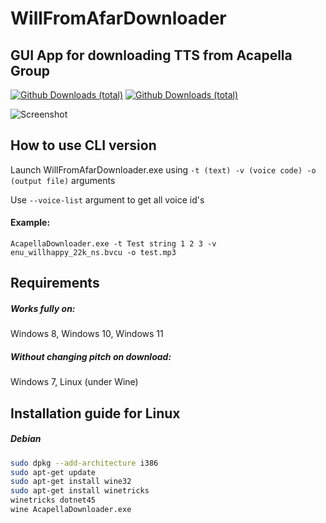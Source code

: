 # WillFromAfarDownloader
## GUI App for downloading TTS from Acapella Group
[![Github Downloads (total)](https://img.shields.io/github/downloads/weespin/WillFromAfarDownloader/total.svg)](https://github.com/weespin/WillFromAfarDownloader) [![Github Downloads (total)](https://ci.appveyor.com/api/projects/status/github/weespin/WillFromAfarDownloader?branch=master&svg=true)](https://ci.appveyor.com/project/weespin26279/willfromafardownloader)   

![Screenshot](https://yiff.nullcoreproject.net/i/45006d99.png)
## How to use CLI version
Launch WillFromAfarDownloader.exe using ```-t (text) -v (voice code) -o (output file)``` arguments

Use ```--voice-list``` argument to get all voice id's
#### Example: 
```
AcapellaDownloader.exe -t Test string 1 2 3 -v enu_willhappy_22k_ns.bvcu -o test.mp3
```
## Requirements
##### Works fully on:
Windows 8, Windows 10, Windows 11
##### Without changing pitch on download:
Windows 7, Linux (under Wine) 

## Installation guide for Linux

##### Debian 
```bash
sudo dpkg --add-architecture i386
sudo apt-get update
sudo apt-get install wine32
sudo apt-get install winetricks
winetricks dotnet45
wine AcapellaDownloader.exe 
```

